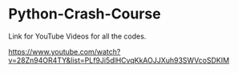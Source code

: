 # Python-Crash-Course

Link for YouTube Videos for all the codes.

https://www.youtube.com/watch?v=28Zn94OR4TY&list=PLf9Ji5dlHCvqKkAOJJXuh93SWVcoSDKIM
